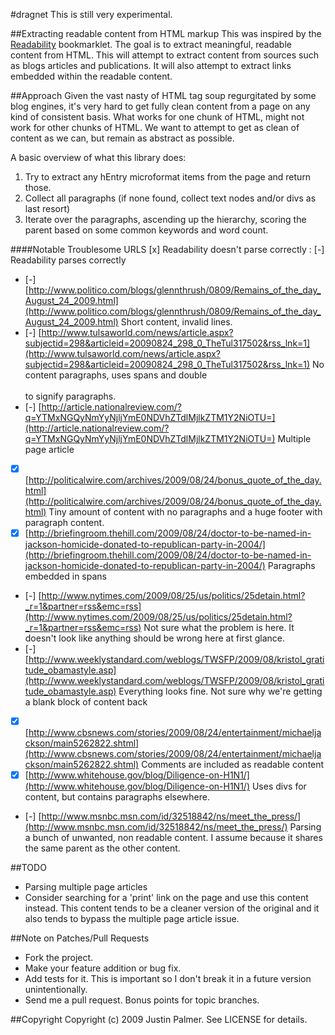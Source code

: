 #dragnet
This is still very experimental.  


##Extracting readable content from HTML markup
This was inspired by the [Readability](http://lab.arc90.com/experiments/readability/) bookmarklet. 
The goal is to extract meaningful, readable content from HTML.  This will attempt to 
extract content from sources such as blogs articles and publications.  It will also attempt to 
extract links embedded within the readable content.


##Approach
Given the vast nasty of HTML tag soup regurgitated by some blog engines, it's very 
hard to get fully clean content from a page on any kind of consistent basis.  What works for one 
chunk of HTML, might not work for other chunks of HTML.  We want to attempt to get as clean of 
content as we can, but remain as abstract as possible.

A basic overview of what this library does:

1. Try to extract any hEntry microformat items from the page and return those.
2. Collect all paragraphs (if none found, collect text nodes and/or divs as last resort)
3. Iterate over the paragraphs, ascending up the hierarchy, scoring the parent based on 
   some common keywords and word count.

  
####Notable Troublesome URLS
[x] Readability doesn't parse correctly : [-] Readability parses correctly

* [-] [http://www.politico.com/blogs/glennthrush/0809/Remains_of_the_day_August_24_2009.html](http://www.politico.com/blogs/glennthrush/0809/Remains_of_the_day_August_24_2009.html)
      Short content, invalid lines.
* [-] [http://www.tulsaworld.com/news/article.aspx?subjectid=298&articleid=20090824_298_0_TheTul317502&rss_lnk=1](http://www.tulsaworld.com/news/article.aspx?subjectid=298&articleid=20090824_298_0_TheTul317502&rss_lnk=1)
      No content paragraphs, uses spans and double <br /><br /> to signify paragraphs.
* [-] [http://article.nationalreview.com/?q=YTMxNGQyNmYyNjljYmE0NDVhZTdlMjlkZTM1Y2NiOTU=](http://article.nationalreview.com/?q=YTMxNGQyNmYyNjljYmE0NDVhZTdlMjlkZTM1Y2NiOTU=)
      Multiple page article
* [x] [http://politicalwire.com/archives/2009/08/24/bonus_quote_of_the_day.html](http://politicalwire.com/archives/2009/08/24/bonus_quote_of_the_day.html)
      Tiny amount of content with no paragraphs and a huge footer with paragraph content.
* [x] [http://briefingroom.thehill.com/2009/08/24/doctor-to-be-named-in-jackson-homicide-donated-to-republican-party-in-2004/](http://briefingroom.thehill.com/2009/08/24/doctor-to-be-named-in-jackson-homicide-donated-to-republican-party-in-2004/)
      Paragraphs embedded in spans
* [-] [http://www.nytimes.com/2009/08/25/us/politics/25detain.html?_r=1&partner=rss&emc=rss](http://www.nytimes.com/2009/08/25/us/politics/25detain.html?_r=1&partner=rss&emc=rss)
      Not sure what the problem is here.  It doesn't look like anything should be wrong here 
      at first glance.
* [-] [http://www.weeklystandard.com/weblogs/TWSFP/2009/08/kristol_gratitude_obamastyle.asp](http://www.weeklystandard.com/weblogs/TWSFP/2009/08/kristol_gratitude_obamastyle.asp)
      Everything looks fine.  Not sure why we're getting a blank block of content back
* [x] [http://www.cbsnews.com/stories/2009/08/24/entertainment/michaeljackson/main5262822.shtml](http://www.cbsnews.com/stories/2009/08/24/entertainment/michaeljackson/main5262822.shtml)
      Comments are included as readable content
* [x] [http://www.whitehouse.gov/blog/Diligence-on-H1N1/](http://www.whitehouse.gov/blog/Diligence-on-H1N1/)
      Uses divs for content, but contains paragraphs elsewhere.
* [-] [http://www.msnbc.msn.com/id/32518842/ns/meet_the_press/](http://www.msnbc.msn.com/id/32518842/ns/meet_the_press/)
      Parsing a bunch of unwanted, non readable content. I assume because it shares the same
      parent as the other content.
      
##TODO
* Parsing multiple page articles
* Consider searching for a 'print' link on the page and use this content instead.  This content 
  tends to be a cleaner version of the original and it also tends to bypass the multiple page 
  article issue.
  
##Note on Patches/Pull Requests
* Fork the project.
* Make your feature addition or bug fix.
* Add tests for it. This is important so I don't break it in a future version unintentionally.
* Send me a pull request. Bonus points for topic branches.


##Copyright
Copyright (c) 2009 Justin Palmer. See LICENSE for details.
